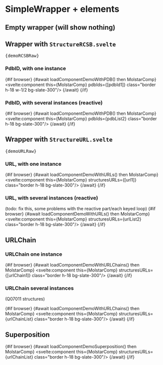 <script lang="ts">
	import { browser} from '$app/environment';
	import demoRCSBRaw from './DemoRCSB.svelte?raw';
	import demoURLRaw from './DemoURL.svelte?raw';

	const loadComponentDemoWithPDB = async () =>
		import('./DemoRCSB.svelte').then((m) => {
			return m.default;
		});

		const loadComponentDemoWithURLs = async () =>
		import('./DemoURL.svelte').then((m) => {
			return m.default;
		});

		const loadComponentDemoWithURLChains = async () =>
		import('./DemoURLChain.svelte').then((m) => {
			return m.default;
		});

		const loadComponentDemoSuperposition = async () =>
		import('./DemoSuperposition.svelte').then((m) => {
			return m.default;
		});

		const pdbId1 = '6a3v'
		const url1 = {url: 'https://alphafold.ebi.ac.uk/files/AF-Q07011-F1-model_v4.cif', type: 'mmcif'}
		const pdbList2 = ['7D4B', '5WJF', '5WIW', '6A3W']
		const urlList2 = [
		{ url: 'https://files.rcsb.org/view/7U4A.pdb', type: 'pdb' },
		{ url: 'https://files.rcsb.org/view/7YLB.pdb', type: 'pdb' },
		{ url: 'https://files.rcsb.org/view/7YUB.cif', type: 'mmcif' },
		{ url: 'https://alphafold.ebi.ac.uk/files/AF-P00533-F1-model_v4.cif', type: 'mmcif' }
	]

	const urlChain1 = {url:'https://files.rcsb.org/view/6A3V.cif', type:'mmcif', chainId:'B'};
	const urlChainList = [
		{url:'https://files.rcsb.org/view/6A3V.cif', type:'mmcif', chainId:'B'},
		{url:'https://files.rcsb.org/view/6A3W.cif', type:'mmcif', chainId:'C'},
		{url:'https://files.rcsb.org/view/6CU0.cif', type:'mmcif', chainId:'A'},
		{url:'https://files.rcsb.org/view/6CPR.cif', type:'mmcif', chainId:'F'},
	];

</script>

# SimpleWrapper + elements



## Empty wrapper (will show nothing)



## Wrapper with `StructureRCSB.svelte`

<pre class="text-sm">
{demoRCSBRaw}
</pre>



### PdbID, with one instance

{#if browser}
	{#await loadComponentDemoWithPDB() then MolstarComp}
		<svelte:component this={MolstarComp} pdbIds={[pdbId1]} class="border h-18 w-1/2 bg-slate-300"/>
	{/await}
{/if}

### PdbID, with several instances (reactive)

{#if browser}
	{#await loadComponentDemoWithPDB() then MolstarComp}
		<svelte:component this={MolstarComp} pdbIds={pdbList2} class="border h-18 bg-slate-300"/>
	{/await}
{/if}

## Wrapper with `StructureURL.svelte`

<pre class="text-sm">
{demoURLRaw}
</pre>

### URL, with one instance

{#if browser}
	{#await loadComponentDemoWithURLs() then MolstarComp}
		<svelte:component this={MolstarComp} structuresURLs={[url1]} class="border h-18 bg-slate-300"/>
	{/await}
{/if}

### URL, with several instances (reactive)
(todo: fix this, some problems with the reactive part/each keyed loop)
{#if browser}
	{#await loadComponentDemoWithURLs() then MolstarComp}
		<svelte:component this={MolstarComp} structuresURLs={urlList2} class="border h-18 bg-slate-300"/>
	{/await}
{/if}

## URLChain

### URLChain one instance

{#if browser}
	{#await loadComponentDemoWithURLChains() then MolstarComp}
		<svelte:component this={MolstarComp} structuresURLs={[urlChain1]} class="border h-18 bg-slate-300"/>
	{/await}
{/if}

### URLChain several instances

(Q07011 structures)

{#if browser}
	{#await loadComponentDemoWithURLChains() then MolstarComp}
		<svelte:component this={MolstarComp} structuresURLs={urlChainList} class="border h-18 bg-slate-300"/>
	{/await}
{/if}

## Superposition

{#if browser}
	{#await loadComponentDemoSuperposition() then MolstarComp}
		<svelte:component this={MolstarComp} structuresURLs={urlChainList} class="border h-18 bg-slate-300"/>
	{/await}
{/if}